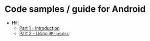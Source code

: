 # Code samples / guide for Android

- Hilt
  - [Part 1 - Introduction](hilt/part-1.md)
  - [Part 2 - Using `@Provides`](hilt/part-1.md)

